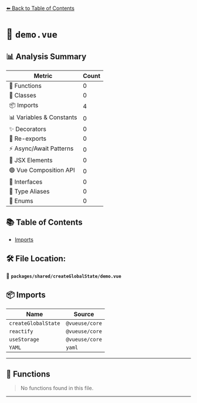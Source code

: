 [⬅️ Back to Table of Contents](../../../index.md)

# 📄 `demo.vue`

## 📊 Analysis Summary

| Metric | Count |
|--------|-------|
| 🔧 Functions | 0 |
| 🧱 Classes | 0 |
| 📦 Imports | 4 |
| 📊 Variables & Constants | 0 |
| ✨ Decorators | 0 |
| 🔄 Re-exports | 0 |
| ⚡ Async/Await Patterns | 0 |
| 💠 JSX Elements | 0 |
| 🟢 Vue Composition API | 0 |
| 📐 Interfaces | 0 |
| 📑 Type Aliases | 0 |
| 🎯 Enums | 0 |

## 📚 Table of Contents

- [Imports](#imports)

## 🛠️ File Location:
📂 **`packages/shared/createGlobalState/demo.vue`**

## 📦 Imports

| Name | Source |
|------|--------|
| `createGlobalState` | `@vueuse/core` |
| `reactify` | `@vueuse/core` |
| `useStorage` | `@vueuse/core` |
| `YAML` | `yaml` |


---

## 🔧 Functions

> No functions found in this file.


---